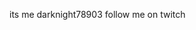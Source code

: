 

<!---
darknight78903/darknight78903 is a ✨ special ✨ repository because its `README.md` (this file) appears on your GitHub profile.
You can click the Preview link to take a look at your changes.
---> 
 its me darknight78903 follow me on twitch
